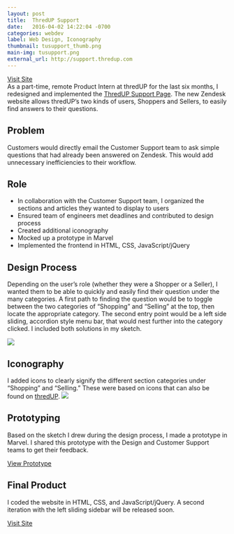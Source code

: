 ```yaml
---
layout: post
title:  ThredUP Support
date:   2016-04-02 14:22:04 -0700
categories: webdev
label: Web Design, Iconography
thumbnail: tusupport_thumb.png
main-img: tusupport.png
external_url: http://support.thredup.com
---
```


<div class="cta">
  <a href="{{ page.external_url }}" target="_blank">Visit Site</a>
</div>
<section>
  As a part-time, remote Product Intern at thredUP for the last six months, I redesigned and implemented the <a href="{{ page.external_url }}" target="_blank">ThredUP Support Page</a>. The new Zendesk website allows thredUP’s two kinds of users, Shoppers and Sellers, to easily find answers to their questions.
</section>

<div class="row">
  <div class="col-md-6 project-problem">
      <h2 class="block-title">Problem</h2>
      Customers would directly email the Customer Support team to ask simple questions that had already been answered on Zendesk. This would add unnecessary inefficiencies to their workflow.
  </div>
  <div class="col-md-6 project-role">
    <h2 class="block-title">Role</h2>
      <ul>
        <li>In collaboration with the Customer Support team, I organized the sections and articles they wanted to display to users</li>
        <li>Ensured team of engineers met deadlines and contributed to design process</li>
        <li>Created additional iconography</li>
        <li>Mocked up a prototype in Marvel</li>
        <li>Implemented the frontend in HTML, CSS, JavaScript/jQuery</li>
    </ul>
  </div>
</div>

<section>
<h1 class="section-title">Design Process</h1>
<p>
Depending on the user’s role (whether they were a Shopper or a Seller), I wanted them to be able to quickly and easily find their question under the many categories. A first path to finding the question would be to toggle between the two categories of “Shopping” and “Selling” at the top, then locate the appropriate category.  The second entry point would be a left side sliding, accordion style menu bar, that would nest further into the category clicked. I included both solutions in my sketch.
</p>
<p>
<img src="{{ site.baseurl }}/img/portfolio/tusupport/sketch.jpg" class="img-responsive center-block">
 </p>
</section>

<section>
  <h1 class="section-title">Iconography</h1>
  I added icons to clearly signify the different section categories under “Shopping” and “Selling.” These were based on icons that can also be found on <a href="http://thredup.com">thredUP</a>.
  <img src="{{ site.baseurl }}/img/portfolio/tusupport/icons.png" class="img-responsive center-block">
</section>

<section>
  <h1 class="section-title">Prototyping</h1>
  Based on the sketch I drew during the design process, I made a prototype in Marvel. I shared this prototype with the Design and Customer Support teams to get their feedback.
  <p>
  <div class="cta">
    <a href="https://marvelapp.com/8aijdh" target="_blank">View Prototype</a>
  </div>
</section>

<section>
  <h1 class="section-title">Final Product</h1>
  I coded the website in HTML, CSS, and JavaScript/jQuery. A second iteration with the left sliding sidebar will be released soon. 
 <p>
 <div class="cta">
  <a href="{{ page.external_url }}" target="_blank">Visit Site</a>
</div>
</section>
